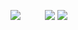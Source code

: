 <img src="https://github-readme-stats-eight-theta-20.vercel.app/api?username=BeeFriedman&hide=stars&include_all_commits=true&count_private=true&show_icons=true&theme=transparent">&nbsp;&nbsp;&nbsp;&nbsp;&nbsp;&nbsp;&nbsp;&nbsp;&nbsp;&nbsp;<img src="https://github-readme-stats-eight-theta-20.vercel.app/api/top-langs/?username=BeeFriedman&layout=compact&theme=transparent">
<img src="https://leetcard.jacoblin.cool/beefriedman?ext=heatmap">
